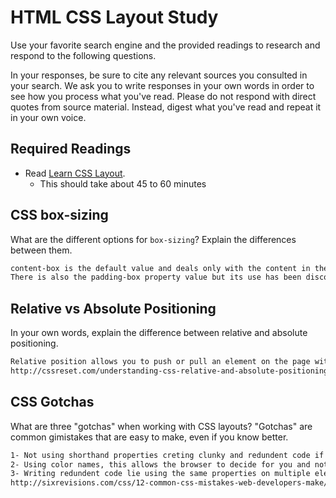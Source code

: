 # HTML CSS Layout Study

Use your favorite search engine and the provided readings to research and respond to the following questions.

In your responses, be sure to cite any relevant sources you consulted in your search. We ask you to write responses in your own words in order to see how you process what you've read. Please do not respond with direct quotes from source material. Instead, digest what you've read and repeat it in your own voice.

## Required Readings

- Read [Learn CSS Layout](http://learnlayout.com).
  - This should take about 45 to 60 minutes

## CSS box-sizing

What are the different options for `box-sizing`? Explain the differences between them.

```md
content-box is the default value and deals only with the content in the container, border-box includes the content and padding .
There is also the padding-box property value but its use has been discontinued in modern browsers
```

## Relative vs Absolute Positioning

In your own words, explain the difference between relative and absolute positioning.

```md
Relative position allows you to push or pull an element on the page without effecting the rest of the elelmens on the page, whle the absolute position can result in overlapping elements, it basically allows you to put a element anywhere you want it on the page.
http://cssreset.com/understanding-css-relative-and-absolute-positioning-explained/
```

## CSS Gotchas

What are three "gotchas" when working with CSS layouts? "Gotchas" are common gimistakes that are easy to make, even if you know better.

```md
1- Not using shorthand properties creting clunky and redundent code if you can write something on one line, why waste the time and write four lines of code.
2- Using color names, this allows the browser to decide for you and not all browser have the same idea when you type blue it puts in its choice of blue.  The dev should use hexdecimal color codes as they are specific and used by all browsers.
3- Writing redundent code lie using the same properties on multiple elements when in reality you only had to add the selector to the first one you wrote and combine it with a comma.
http://sixrevisions.com/css/12-common-css-mistakes-web-developers-make/
```
